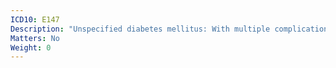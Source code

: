 ```yaml
---
ICD10: E147
Description: "Unspecified diabetes mellitus: With multiple complications"
Matters: No
Weight: 0
---
```

